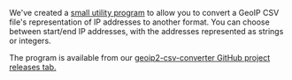 We've created a
[small utility program](https://github.com/maxmind/geoip2-csv-converter) to
allow you to convert a GeoIP CSV file's representation of IP addresses to
another format. You can choose between start/end IP addresses, with the
addresses represented as strings or integers.

The program is available from our
[geoip2-csv-converter GitHub project releases tab.](https://github.com/maxmind/geoip2-csv-converter/releases)
